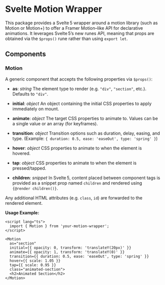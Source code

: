 # Svelte Motion Wrapper

This package provides a Svelte 5 wrapper around a motion library (such as Motion or Motion+)
to offer a Framer Motion–like API for declarative animations. It leverages Svelte 5’s new runes API,
meaning that props are obtained via the `$props()` rune rather than using `export let`.

## Components

### Motion

A generic component that accepts the following properties via `$props()`:

- **as**: _string_
  The element type to render (e.g. `"div"`, `"section"`, etc.). Defaults to `"div"`.

- **initial**: _object_
  An object containing the initial CSS properties to apply immediately on mount.

- **animate**: _object_
  The target CSS properties to animate to. Values can be a single value or an array (for keyframes).

- **transition**: _object_
  Transition options such as duration, delay, easing, and type.
  (Example: `{ duration: 0.5, ease: 'easeOut', type: 'spring' }`)

- **hover**: _object_
  CSS properties to animate to when the element is hovered.

- **tap**: _object_
  CSS properties to animate to when the element is pressed/tapped.

- **children**: _snippet_
  In Svelte 5, content placed between component tags is provided as a snippet prop named `children` and rendered using `{@render children()}`.

Any additional HTML attributes (e.g. `class`, `id`) are forwarded to the rendered element.

**Usage Example:**

```svelte
<script lang="ts">
  import { Motion } from 'your-motion-wrapper';
</script>

<Motion
  as="section"
  initial={{ opacity: 0, transform: 'translateY(20px)' }}
  animate={{ opacity: 1, transform: 'translateY(0)' }}
  transition={{ duration: 0.5, ease: 'easeOut', type: 'spring' }}
  hover={{ scale: 1.05 }}
  tap={{ scale: 0.95 }}
  class="animated-section">
  <h2>Animated Section</h2>
</Motion>
```

